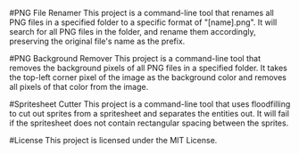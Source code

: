 #PNG File Renamer
This project is a command-line tool that renames all PNG files in a specified folder to a specific format of "[name].png". It will search for all PNG files in the folder, and rename them accordingly, preserving the original file's name as the prefix.

#PNG Background Remover
This project is a command-line tool that removes the background pixels of all PNG files in a specified folder. It takes the top-left corner pixel of the image as the background color and removes all pixels of that color from the image.

#Spritesheet Cutter
This project is a command-line tool that uses floodfilling to cut out sprites from a spritesheet and separates the entities out. It will fail if the spritesheet does not contain rectangular spacing between the sprites.

#License
This project is licensed under the MIT License.